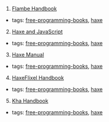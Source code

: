 1. [Flambe Handbook](https://github.com/markknol/flambe-guide/wiki)
  * tags: [free-programming-books](tags/free-programming-books.md), [haxe](tags/haxe.md)
2. [Haxe and JavaScript](https://matthijskamstra.github.io/haxejs/)
  * tags: [free-programming-books](tags/free-programming-books.md), [haxe](tags/haxe.md)
3. [Haxe Manual](http://haxe.org/documentation/introduction/)
  * tags: [free-programming-books](tags/free-programming-books.md), [haxe](tags/haxe.md)
4. [HaxeFlixel Handbook](http://haxeflixel.com/documentation/haxeflixel-handbook/)
  * tags: [free-programming-books](tags/free-programming-books.md), [haxe](tags/haxe.md)
5. [Kha Handbook](https://github.com/KTXSoftware/Kha/wiki/Tutorials)
  * tags: [free-programming-books](tags/free-programming-books.md), [haxe](tags/haxe.md)

